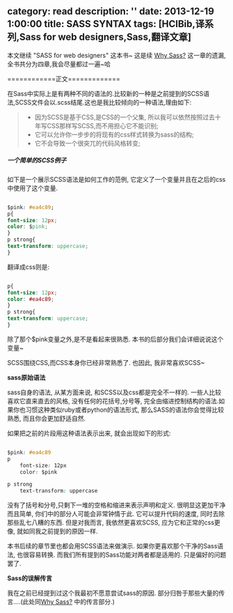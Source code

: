 category: read
description: ''
date: 2013-12-19 1:00:00
title: SASS SYNTAX
tags: [HCIBib,译系列,Sass for web designers,Sass,翻译文章]
---

本文继续 "SASS for web designers" 这本书~ 这是续 <a href="http://callmet.zzgary.info/2013/12/16/translation-why-sass/" target="_blank">Why Sass?</a> 这一章的遗漏,全书共分为四章,我会尽量都过一遍~哈

============正文=============

在Sass中实际上是有两种不同的语法的.比较新的一种是之前提到的SCSS语法,SCSS文件会以.scss结尾.这也是我比较倾向的一种语法,理由如下:

<blockquote>
  <ul>
    <li>因为SCSS是基于CSS,是CSS的一个父集, 所以我可以依然按照过去十年写CSS那样写SCSS,而不用担心它不能识别;</li>
	<li>它可以允许你一步步的将现有的css样式转换为sass的结构;</li>
	<li>它不会导致一个很突兀的代码风格转变;</li>
</ul>
</blockquote>

<h5><strong>一个简单的SCSS例子</strong></h5>

如下是一个展示SCSS语法是如何工作的范例, 它定义了一个变量并且在之后的css中使用了这个变量.


``` css

$pink: #ea4c89;
p{
font-size: 12px;
color: $pink;
}
p strong{
text-transform: uppercase;
}

```

翻译成css则是:

``` css

p{
font-size: 12px;
color: #ea4c89;
}
p strong{
text-transform: uppercase;
}

```

除了那个$pink变量之外,是不是看起来很熟悉. 本书的后部分我们会详细说说这个变量~

SCSS围绕CSS,而CSS本身你已经非常熟悉了. 也因此, 我非常喜欢SCSS~

<strong>sass原始语法</strong>

sass自身的语法, 从某方面来说, 和SCSS以及css都是完全不一样的. 一些人比较喜欢它直来直去的风格, 没有任何的花括号,分号等, 完全由缩进控制结构的语法.如果你也习惯这种类似ruby或者python的语法形式, 那么SASS的语法你会觉得比较熟悉, 而且你会更加舒适自然.

如果把之前的片段用这种语法表示出来, 就会出现如下的形式:


``` css

$pink: #ea4c89
p
	font-size: 12px
	color: $pink

p strong
	text-transform: uppercase

```

没有了括号和分号,只剩下一堆的空格和缩进来表示声明和定义. 很明显这更加干净而且简单, 你们中的部分人可能会非常钟情于此. 它可以提升代码的速度, 同时去除那些乱七八糟的东西. 但是对我而言, 我依然更喜欢SCSS, 应为它和正常的css更像, 就如同我之前提到的原因一样.

本书后续的章节里也都会用SCSS语法来做演示. 如果你更喜欢那个干净的Sass语法, 也很容易转换. 而我们所有提到的Sass功能对两者都是适用的. 只是偏好的问题罢了. 

<strong>Sass的误解传言</strong>

我在之前已经提到过这个我最初不愿意尝试sass的原因. 部分归咎于那些大量的传言....(此处同<a href="http://callmet.zzgary.info/2013/12/16/translation-why-sass/" target="_blank">Why Sass?</a> 中的传言部分.)

